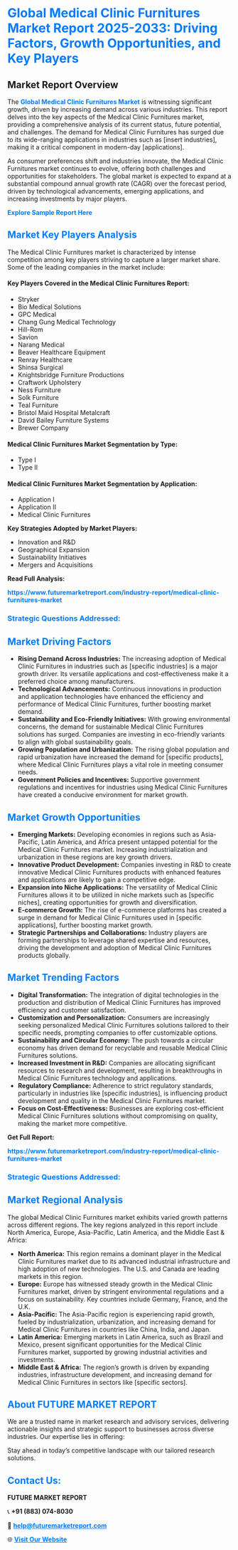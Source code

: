 <h1 style="color: #007BFF;">Global Medical Clinic Furnitures Market Report 2025-2033: Driving Factors, Growth Opportunities, and Key Players</h1>

<section id="overview">
<h2>Market Report Overview</h2>
<p>The <a href="https://www.futuremarketreport.com/industry-report/medical-clinic-furnitures-market" style="color: #007BFF; text-decoration: none;"><strong>Global Medical Clinic Furnitures Market</strong></a> is witnessing significant growth, driven by increasing demand across various industries. This report delves into the key aspects of the Medical Clinic Furnitures market, providing a comprehensive analysis of its current status, future potential, and challenges. The demand for Medical Clinic Furnitures has surged due to its wide-ranging applications in industries such as [insert industries], making it a critical component in modern-day [applications].</p>
<p>As consumer preferences shift and industries innovate, the Medical Clinic Furnitures market continues to evolve, offering both challenges and opportunities for stakeholders. The global market is expected to expand at a substantial compound annual growth rate (CAGR) over the forecast period, driven by technological advancements, emerging applications, and increasing investments by major players.</p>
</section>

<section id="overview">
<p><a href="https://www.futuremarketreport.com/request-sample/reportId=112428" style="color: #007BFF; text-decoration: none;"><strong>Explore Sample Report Here</strong></a></p>
</section>

<section id="key-players">
<h2 style="color: #007BFF;">Market Key Players Analysis</h2>
<p>The Medical Clinic Furnitures market is characterized by intense competition among key players striving to capture a larger market share. Some of the leading companies in the market include:</p>
<h4>Key Players Covered in the Medical Clinic Furnitures Report:</h4>
<ul><li>Stryker</li><li>Bio Medical Solutions</li><li>GPC Medical</li><li>Chang Gung Medical Technology</li><li>Hill-Rom</li><li>Savion</li><li>Narang Medical</li><li>Beaver Healthcare Equipment</li><li>Renray Healthcare</li><li>Shinsa Surgical</li><li>Knightsbridge Furniture Productions</li><li>Craftwork Upholstery</li><li>Ness Furniture</li><li>Solk Furniture</li><li>Teal Furniture</li><li>Bristol Maid Hospital Metalcraft</li><li>David Bailey Furniture Systems</li><li>Brewer Company</li></ul>
<h4>Medical Clinic Furnitures Market Segmentation by Type:</h4>
<ul><li>Type I</li><li>Type II</li></ul>

<h4>Medical Clinic Furnitures Market Segmentation by Application:</h4>
<ul><li>Application I</li><li>Application II</li><li>Medical Clinic Furnitures</li></ul>
<p><strong>Key Strategies Adopted by Market Players:</strong></p>
<ul>
<li>Innovation and R&D</li>
<li>Geographical Expansion</li>
<li>Sustainability Initiatives</li>
<li>Mergers and Acquisitions</li>
</ul>
</section>

<section>
<p><strong>Read Full Analysis: </strong></p><a href="https://www.futuremarketreport.com/industry-report/medical-clinic-furnitures-market" style="color: #007BFF; text-decoration: none;"><strong>https://www.futuremarketreport.com/industry-report/medical-clinic-furnitures-market</strong></a>
<h3 style="color: #007BFF;">Strategic Questions Addressed:</h3>
</section>

<section id="driving-factors">
<h2 style="color: #007BFF;">Market Driving Factors</h2>
<ul>
<li><strong>Rising Demand Across Industries:</strong> The increasing adoption of Medical Clinic Furnitures in industries such as [specific industries] is a major growth driver. Its versatile applications and cost-effectiveness make it a preferred choice among manufacturers.</li>
<li><strong>Technological Advancements:</strong> Continuous innovations in production and application technologies have enhanced the efficiency and performance of Medical Clinic Furnitures, further boosting market demand.</li>
<li><strong>Sustainability and Eco-Friendly Initiatives:</strong> With growing environmental concerns, the demand for sustainable Medical Clinic Furnitures solutions has surged. Companies are investing in eco-friendly variants to align with global sustainability goals.</li>
<li><strong>Growing Population and Urbanization:</strong> The rising global population and rapid urbanization have increased the demand for [specific products], where Medical Clinic Furnitures plays a vital role in meeting consumer needs.</li>
<li><strong>Government Policies and Incentives:</strong> Supportive government regulations and incentives for industries using Medical Clinic Furnitures have created a conducive environment for market growth.</li>
</ul>
</section>

<section id="growth-opportunities">
<h2 style="color: #007BFF;">Market Growth Opportunities</h2>
<ul>
<li><strong>Emerging Markets:</strong> Developing economies in regions such as Asia-Pacific, Latin America, and Africa present untapped potential for the Medical Clinic Furnitures market. Increasing industrialization and urbanization in these regions are key growth drivers.</li>
<li><strong>Innovative Product Development:</strong> Companies investing in R&D to create innovative Medical Clinic Furnitures products with enhanced features and applications are likely to gain a competitive edge.</li>
<li><strong>Expansion into Niche Applications:</strong> The versatility of Medical Clinic Furnitures allows it to be utilized in niche markets such as [specific niches], creating opportunities for growth and diversification.</li>
<li><strong>E-commerce Growth:</strong> The rise of e-commerce platforms has created a surge in demand for Medical Clinic Furnitures used in [specific applications], further boosting market growth.</li>
<li><strong>Strategic Partnerships and Collaborations:</strong> Industry players are forming partnerships to leverage shared expertise and resources, driving the development and adoption of Medical Clinic Furnitures products globally.</li>
</ul>
</section>

<section id="trending-factors">
<h2 style="color: #007BFF;">Market Trending Factors</h2>
<ul>
<li><strong>Digital Transformation:</strong> The integration of digital technologies in the production and distribution of Medical Clinic Furnitures has improved efficiency and customer satisfaction.</li>
<li><strong>Customization and Personalization:</strong> Consumers are increasingly seeking personalized Medical Clinic Furnitures solutions tailored to their specific needs, prompting companies to offer customizable options.</li>
<li><strong>Sustainability and Circular Economy:</strong> The push towards a circular economy has driven demand for recyclable and reusable Medical Clinic Furnitures solutions.</li>
<li><strong>Increased Investment in R&D:</strong> Companies are allocating significant resources to research and development, resulting in breakthroughs in Medical Clinic Furnitures technology and applications.</li>
<li><strong>Regulatory Compliance:</strong> Adherence to strict regulatory standards, particularly in industries like [specific industries], is influencing product development and quality in the Medical Clinic Furnitures market.</li>
<li><strong>Focus on Cost-Effectiveness:</strong> Businesses are exploring cost-efficient Medical Clinic Furnitures solutions without compromising on quality, making the market more competitive.</li>
</ul>
</section>

<section>
<p><strong>Get Full Report: </strong></p><a href="https://www.futuremarketreport.com/industry-report/medical-clinic-furnitures-market" style="color: #007BFF; text-decoration: none;"><strong>https://www.futuremarketreport.com/industry-report/medical-clinic-furnitures-market</strong></a>
<h3 style="color: #007BFF;">Strategic Questions Addressed:</h3>
</section>


<section id="regional-analysis">
<h2 style="color: #007BFF;">Market Regional Analysis</h2>
<p>The global Medical Clinic Furnitures market exhibits varied growth patterns across different regions. The key regions analyzed in this report include North America, Europe, Asia-Pacific, Latin America, and the Middle East & Africa:</p>
<ul>
<li><strong>North America:</strong> This region remains a dominant player in the Medical Clinic Furnitures market due to its advanced industrial infrastructure and high adoption of new technologies. The U.S. and Canada are leading markets in this region.</li>
<li><strong>Europe:</strong> Europe has witnessed steady growth in the Medical Clinic Furnitures market, driven by stringent environmental regulations and a focus on sustainability. Key countries include Germany, France, and the U.K.</li>
<li><strong>Asia-Pacific:</strong> The Asia-Pacific region is experiencing rapid growth, fueled by industrialization, urbanization, and increasing demand for Medical Clinic Furnitures in countries like China, India, and Japan.</li>
<li><strong>Latin America:</strong> Emerging markets in Latin America, such as Brazil and Mexico, present significant opportunities for the Medical Clinic Furnitures market, supported by growing industrial activities and investments.</li>
<li><strong>Middle East & Africa:</strong> The region’s growth is driven by expanding industries, infrastructure development, and increasing demand for Medical Clinic Furnitures in sectors like [specific sectors].</li>
</ul>
</section>

<footer>
<h2 style="color: #007BFF;">About FUTURE MARKET REPORT</h2>
<p>We are a trusted name in market research and advisory services, delivering actionable insights and strategic support to businesses across diverse industries. Our expertise lies in offering:</p>

<p>Stay ahead in today’s competitive landscape with our tailored research solutions.</p>

<h2 style="color: #007BFF;">Contact Us:</h2>
<p><strong>FUTURE MARKET REPORT</strong></p>
<p>📞 <strong>+91 (883) 074-8030</strong></p>
<p>📧 <strong><a href="mailto:help@futuremarketreport.com" style="color: #007BFF;">help@futuremarketreport.com</a></strong></p>
<p>🌐 <strong><a href="https://www.futuremarketreport.com/" style="color: #007BFF;">Visit Our Website</a></strong></p>
</footer>